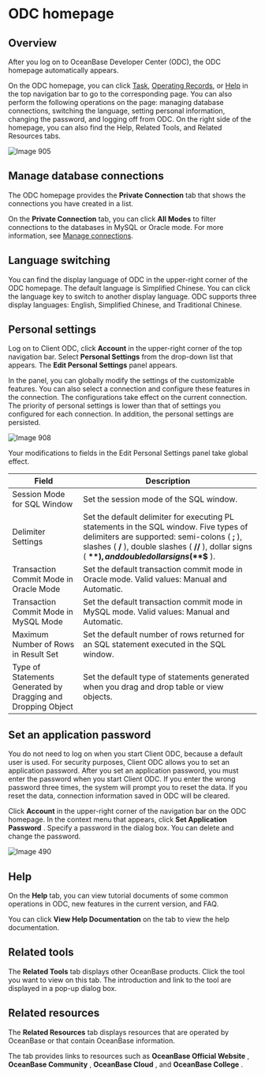 ODC homepage 
=================================



Overview 
-----------------------------

After you log on to OceanBase Developer Center (ODC), the ODC homepage automatically appears. 

On the ODC homepage, you can click [Task](8.client-odc-task-management/1.client-odc-task-management-overview.md), [Operating Records](../7.client-odc-user-guide/7.view-operation-records.md), or [Help](../7.client-odc-user-guide/11.client-odc-help-center.md) in the top navigation bar to go to the corresponding page. You can also perform the following operations on the page: managing database connections, switching the language, setting personal information, changing the password, and logging off from ODC. On the right side of the homepage, you can also find the Help, Related Tools, and Related Resources tabs. 

![Image 905](https://help-static-aliyun-doc.aliyuncs.com/assets/img/en-US/5498018461/p313309.png)

Manage database connections 
------------------------------------------------

The ODC homepage provides the **Private Connection** tab that shows the connections you have created in a list. 

On the **Private Connection** tab, you can click **All Modes** to filter connections to the databases in MySQL or Oracle mode. For more information, see [Manage connections](3.client-odc-connect-database/2.client-odc-manage-connections.md).

Language switching 
---------------------------------------

You can find the display language of ODC in the upper-right corner of the ODC homepage. The default language is Simplified Chinese. You can click the language key to switch to another display language. ODC supports three display languages: English, Simplified Chinese, and Traditional Chinese.

Personal settings 
--------------------------------------

Log on to Client ODC, click **Account** in the upper-right corner of the top navigation bar. Select **Personal Settings** from the drop-down list that appears. The **Edit Personal Settings** panel appears. 

In the panel, you can globally modify the settings of the customizable features. You can also select a connection and configure these features in the connection. The configurations take effect on the current connection. The priority of personal settings is lower than that of settings you configured for each connection. In addition, the personal settings are persisted. 

![Image 908](https://help-static-aliyun-doc.aliyuncs.com/assets/img/en-US/5498018461/p313330.png)

Your modifications to fields in the Edit Personal Settings panel take global effect.


|                            Field                             |                                                                                                                    Description                                                                                                                    |
|--------------------------------------------------------------|---------------------------------------------------------------------------------------------------------------------------------------------------------------------------------------------------------------------------------------------------|
| Session Mode for SQL Window                                  | Set the session mode of the SQL window.                                                                                                                                                                                                           |
| Delimiter Settings                                           | Set the default delimiter for executing PL statements in the SQL window. Five types of delimiters are supported: semi-colons ( **;** ), slashes ( **/** ), double slashes ( **//** ), dollar signs ( **$** ), and double dollar signs ( **$$** ). |
| Transaction Commit Mode in Oracle Mode                       | Set the default transaction commit mode in Oracle mode. Valid values: Manual and Automatic.                                                                                                                                                       |
| Transaction Commit Mode in MySQL Mode                        | Set the default transaction commit mode in MySQL mode. Valid values: Manual and Automatic.                                                                                                                                                        |
| Maximum Number of Rows in Result Set                         | Set the default number of rows returned for an SQL statement executed in the SQL window.                                                                                                                                                          |
| Type of Statements Generated by Dragging and Dropping Object | Set the default type of statements generated when you drag and drop table or view objects.                                                                                                                                                        |



Set an application password 
------------------------------------------------

You do not need to log on when you start Client ODC, because a default user is used. For security purposes, Client ODC allows you to set an application password. After you set an application password, you must enter the password when you start Client ODC. If you enter the wrong password three times, the system will prompt you to reset the data. If you reset the data, connection information saved in ODC will be cleared. 

Click **Account** in the upper-right corner of the navigation bar on the ODC homepage. In the context menu that appears, click **Set Application Password** . Specify a password in the dialog box. You can delete and change the password. 

![Image 490](https://help-static-aliyun-doc.aliyuncs.com/assets/img/en-US/7024960461/p264493.png)

Help 
-------------------------

On the **Help** tab, you can view tutorial documents of some common operations in ODC, new features in the current version, and FAQ. 

You can click **View Help Documentation** on the tab to view the help documentation.

Related tools 
----------------------------------

The **Related Tools** tab displays other OceanBase products. Click the tool you want to view on this tab. The introduction and link to the tool are displayed in a pop-up dialog box.

Related resources 
--------------------------------------

The **Related Resources** tab displays resources that are operated by OceanBase or that contain OceanBase information. 

The tab provides links to resources such as **OceanBase Official Website** , **OceanBase Community** , **OceanBase Cloud** , and **OceanBase College** .
